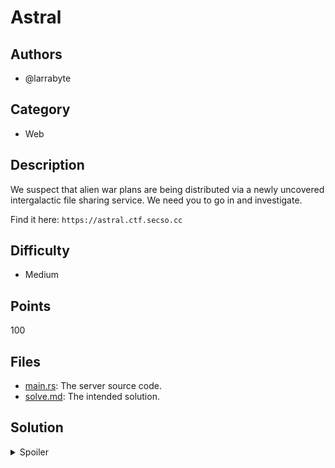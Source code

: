 # Astral

## Authors

- @larrabyte

## Category

- Web

## Description

We suspect that alien war plans are being distributed via a newly uncovered
intergalactic file sharing service. We need you to go in and investigate.

Find it here: `https://astral.ctf.secso.cc`

## Difficulty

- Medium

## Points

100

## Files

- [main.rs](./src/src/main.rs): The server source code.
- [solve.md](./solve.md): The intended solution.

## Solution

<details>
<summary>Spoiler</summary>

### Idea

To exploit local file inclusion to find a hidden flag file on the server.

### Walkthrough

1. **Getting a cursory overview.**
	- Navigating to the website, we see a plain page with some text and an upload form.
	- OK, not much here to manipulate. Let's upload a small file.
	- We get back a string of the form `/read/<some long random string>`. Presumably, we navigate to it.
	- Our file gets served back to us (Chomium-based browsers may download a compressed artefact, but that is client-side, Astral itself provides the raw data).
2. **Basic checks.**
	- What if we upload nothing? What if we upload something really big?
	- We get an error saying that our file must be between 1 and 10,240 (10K) bytes.
	- OK... so filesize manipulation might not be it.
	- Our other avenue is the long string it gives back to us upon successful file upload.
3. **Is there anything funky about this string?**
	- That long random part seems a little suspicious. What if we changed it slightly? Let's delete one character off the end.
	- The server returns `No such file or directory (os error 2)`!
	- This means that the long string is actually a filename? How interesting.
4. **Navigating the filesystem.**
	- So what if we instead try to go to `/read/..`?
	- If you tried this on your browser this most likely wouldn't work, but only because of browser URL shenanigans. If we switch to a raw HTTP client and try again, we get a 418 response.
	- This is definitely not normal (the server is almost certainly not a teapot), and indicates we're on the right track.
	- Since we gave it `..`, we now know the contents of the parent directory. What if we keep going? What about `/read/../..`?
	- This unfortunately won't work because `/` is a special character - we need to URL-encode it.
	- Trying `/read/..%2F..` works, and it seems to have given us back the root filesystem!
5. **The flag.**
	- Do we see anything out of the ordinary?
	- Ah, a `ctf` entry. Let's navigate there with `/read/..%2F..%2Fctf`.
	- Ah, a `secret` entry. Let's navigate there with `/read/..%2F..%2Fctf%2Fsecret`.
	- Repeat until you find `flag.txt`.

### Flag

`BEGINNER{3v3n_al1en5_c4n_appr3c14t3_blaz1n6_f4st_4nd_m3m0ry_s4f3_c0d3}`

</details>
